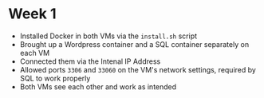 # Week 1

- Installed Docker in both VMs via the ```install.sh``` script
- Brought up a Wordpress container and a SQL container separately on each VM
- Connected them via the Intenal IP Address
- Allowed ports ```3306``` and ```33060``` on the VM's network settings, required by SQL to work properly
- Both VMs see each other and work as intended
